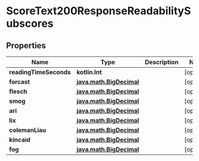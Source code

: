 
# ScoreText200ResponseReadabilitySubscores

## Properties
| Name | Type | Description | Notes |
| ------------ | ------------- | ------------- | ------------- |
| **readingTimeSeconds** | **kotlin.Int** |  |  [optional] |
| **forcast** | [**java.math.BigDecimal**](java.math.BigDecimal.md) |  |  [optional] |
| **flesch** | [**java.math.BigDecimal**](java.math.BigDecimal.md) |  |  [optional] |
| **smog** | [**java.math.BigDecimal**](java.math.BigDecimal.md) |  |  [optional] |
| **ari** | [**java.math.BigDecimal**](java.math.BigDecimal.md) |  |  [optional] |
| **lix** | [**java.math.BigDecimal**](java.math.BigDecimal.md) |  |  [optional] |
| **colemanLiau** | [**java.math.BigDecimal**](java.math.BigDecimal.md) |  |  [optional] |
| **kincaid** | [**java.math.BigDecimal**](java.math.BigDecimal.md) |  |  [optional] |
| **fog** | [**java.math.BigDecimal**](java.math.BigDecimal.md) |  |  [optional] |



